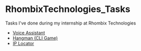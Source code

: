 # RhombixTechnologies_Tasks
 Tasks I've done during my internship at Rhombix Technologies
- [Voice Assistant](https://github.com/abrafy17/RhombixTechnologies_Tasks/blob/main/voice-assistant/README_VOICE_ASSISTANT.md)
- [Hangman (CLI Game)](https://github.com/abrafy17/RhombixTechnologies_Tasks/blob/main/hangman-game/README_HANGMAN.md)
- [IP Locator](https://github.com/abrafy17/RhombixTechnologies_Tasks/blob/main/ip-locator/README_IP_LOCATOR.md)
